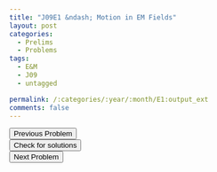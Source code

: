```yaml
---
title: "J09E1 &ndash; Motion in EM Fields"
layout: post
categories:
  - Prelims
  - Problems
tags:
  - E&M
  - J09
  - untagged

permalink: /:categories/:year/:month/E1:output_ext
comments: false
---
```

<object data="2009J1E.pdf" type="application/pdf" width="100%" height="500"></object>

<div class='navbar'>
	<div float='left'><button onclick="window.location='M3.html'" >Previous Problem</button></div>
	<div float='center'><button onclick="window.location='https://princetonprelim.com/prelim/22/'">Check for solutions</button></div>
	<div float='right'><button onclick="window.location='E2.html'" > Next Problem</button></div>
</div>

